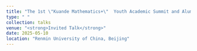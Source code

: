 ```yaml
---
title: "The 1st \"Kuande Mathematics+\"  Youth Academic Summit and Alumni Academic Forum"
type: " "
collection: talks
venue: "<strong>Invited Talk</strong>"
date: 2025-05-10
location: "Renmin University of China, Beijing"
---
```

